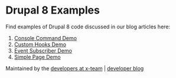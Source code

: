 # Drupal 8 Examples

Find examples of Drupal 8 code discussed in our blog articles here:

1. [Console Command Demo](console_command_demo)
1. [Custom Hooks Demo](custom_hooks_demo)
1. [Event Subscriber Demo](event_subscriber_demo)
1. [Simple Page Demo](simple_page_demo)

Maintained by the [developers at x-team](https://www.x-team.com) | [developer blog](https://www.x-team.com/blog/)
